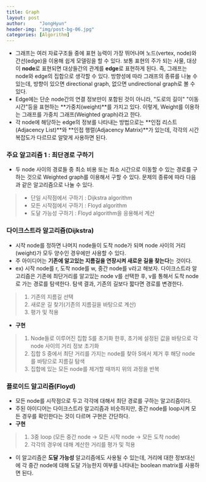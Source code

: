 ```yaml
---
title: Graph
layout: post
author:     "JongHyun"
header-img: "img/post-bg-06.jpg"
categories: [Algorithm]
---
```

- 그래프는 여러 자료구조들 중에 표현 능력이 가장 뛰어나며 노드(vertex, node)와 간선(edge)을 이용해 쉽게 모델링을 할 수 있다. 보통 표현의 주가 되는 사물, 대상이 **node**로 표현되면 대상들간의 관계를 **edge**로 표현하게 된다. 즉, 그래프는 node와 edge의 집합으로 생각할 수 있다. 방향성에 따라 그래프의 종류를 나눌 수 있는데, 방향이 있으면 directional graph, 없으면 undirectional graph로 볼 수 있다. 
- Edge에는 단순 node간의 연결 정보만이 포함된 것이 아니라, "도로의 길이" "이동 시간"등을 표현하는 **가중치(weight)**를 가지고 있다. 이렇게, Weight를 이용하는 그래프를 가중치 그래프(Weighted graph)라고 한다.
- 각 node에 해당하는 edge의 정보를 나타내는 방법으로는 **인접 리스트(Adjacency List)**와 **인접 행렬(Adjacency Matrix)**가 있는데, 각각의 시간복잡도가 다르므로 알맞게 사용하면 된다.

### 주요 알고리즘 1 : 최단경로 구하기
- 두 node 사이의 경로들 중 최소 비용 또는 최소 시간으로 이동할 수 있는 경로를 구하는 것으로 Weighted graph를 이용해서 구할 수 있다. 문제의 종류에 따라 다음과 같은 알고리즘으로 나눌 수 있다.
> - 단일 시작점에서 구하기 : Dijkstra algorithm
> - 모든 시작점에서 구하기 : Floyd algorithm
> - 도달 가능성 구하기 : Floyd algorithm을 응용해서 계산

### 다이크스트라 알고리즘(Dijkstra)
- 시작 node를 정하면 나머지 node들이 도착 node가 되며 node 사이의 거리(weight)가 모두 양수인 경우에만 사용할 수 있다.
- 주 아이디어는 **기존에 알고있는 지름길을 연장시켜 새로운 길을 찾는다**는 것이다.
- ex) 시작 node를 r, 도착 node를 w, 중간 node를 v라고 해보자. 다이크스트라 알고리즘은 기존에 최단거리를 알고있는 node v를 선택한 후, v를 통해서 도착 node로 가는 경로를 탐색한다. 탐색 결과, 기존의 길보다 짧다면 경로를 변경한다.
> 1.  기존의 지름길 선택
> 2. 새로운 길 찾기(기존의 지름길을 바탕으로 계산)
> 3. 평가 및 적용
- **구현**
> 1. Node들로 이루어진 집합 S를 초기화 한후, 초기에 설정된 값을 바탕으로 각 node 사이의 거리 정보 초기화
>  2. 집합 S 중에서 최단 거리를 가지는 node를 찾아 S에서 제거 후 해당 node를 바탕으로 지름길 탐색
>  3. 집합에 있는 모든 node를 제거할 때까지 위의 과정을 반복

### 플로이드 알고리즘(Floyd)
- 모든 node를 시작점으로 두고 각각에 대해서 최단 경로를 구하는 알고리즘이다.
- 주된 아이디어는 다이크스트라 알고리즘과 비슷하지만, 중간 node를 loop시켜 모든 경우를 확인한다는 것이 다르며 구현은 간단하다.
- **구현**
> 1. 3중 loop (모든 중간 node -> 모든 시작 node -> 모든 도착 node)
> 2. 각각의 경우에 대해 계산한 거리를 평가 및 적용
- 이 알고리즘은 **도달 가능성** 알고리즘에도 사용될 수 있는데, 거리에 대한 정보대신에 각 중간 node에 대해 도달 가능한지 여부를 나타내는 boolean matrix를 사용하면 된다.